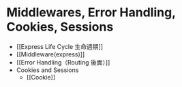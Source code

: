 # Middlewares, Error Handling, Cookies, Sessions
- [[Express Life Cycle 生命週期]]
- [[Middleware(express)]]
- [[Error Handling（Routing 後面）]]
- Cookies and Sessions
	- [[Cookie]]